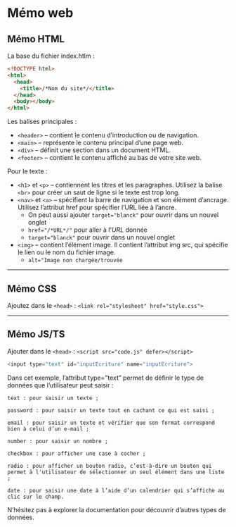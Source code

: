 # Mémo web

## Mémo HTML

La base du fichier index.htlm :

```html
<!DOCTYPE html>
<html>
  <head>
    <title>/*Nom du site*/</title>
  </head>
  <body></body>
</html>
```

Les balises principales :

- `<header>` – contient le contenu d’introduction ou de navigation.
- `<main>` – représente le contenu principal d’une page web.
- `<div>` – définit une section dans un document HTML.
- `<footer>` – contient le contenu affiché au bas de votre site web.

Pour le texte :

- `<h1>` et `<p>` – contiennent les titres et les paragraphes. Utilisez la balise `<br>` pour créer un saut de ligne si le texte est trop long.
- `<nav>` et `<a>` – spécifient la barre de navigation et son élément d’ancrage. Utilisez l’attribut href pour spécifier l’URL liée à l’ancre.
  - On peut aussi ajouter `target="blanck"` pour ouvrir dans un nouvel onglet
  - `href="/*URL*/"` pour aller à l'_URL_ donnée
  - `target="blanck"` pour ouvrir dans un nouvel onglet
- `<img>` – contient l’élément image. Il contient l’attribut img src, qui spécifie le lien ou le nom du fichier image.
  - `alt="Image non chargée/trouvée`

---

## Mémo CSS

Ajoutez dans le `<head>` : `<link rel="stylesheet" href="style.css">`

---

## Mémo JS/TS

Ajouter dans le `<head>` : `<script src="code.js" defer></script>`

```javascript
<input type="text" id="inputEcriture" name="inputEcriture">
```

Dans cet exemple, l’attribut type=”text” permet de définir le type de données que l’utilisateur peut saisir :

    text : pour saisir un texte ;

    password : pour saisir un texte tout en cachant ce qui est saisi ;

    email : pour saisir un texte et vérifier que son format correspond bien à celui d’un e-mail ;

    number : pour saisir un nombre ;

    checkbox : pour afficher une case à cocher ;

    radio : pour afficher un bouton radio, c’est-à-dire un bouton qui permet à l'utilisateur de sélectionner un seul élément dans une liste ;

    date : pour saisir une date à l’aide d’un calendrier qui s’affiche au clic sur le champ.

N’hésitez pas à explorer la documentation pour découvrir d’autres types de données.
